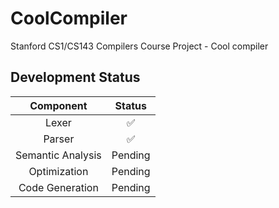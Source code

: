 # CoolCompiler

Stanford CS1/CS143 Compilers Course Project - Cool compiler

## Development Status

|Component|Status|
|:---------------:|:-------:|
|  Lexer          |  ✅     |
|  Parser         |  ✅     |
|Semantic Analysis| Pending |
|   Optimization  | Pending |
|Code Generation  | Pending |
